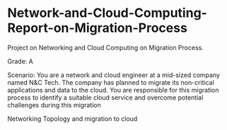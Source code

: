 # Network-and-Cloud-Computing-Report-on-Migration-Process
Project on Networking and Cloud Computing on Migration Process. 

Grade: A

Scenario: You are a network and cloud engineer at a mid-sized company named N&amp;C Tech. The company has planned to migrate its non-critical applications and data to the cloud. You are responsible for this migration process to identify a suitable cloud service and overcome potential challenges during this migration

Networking Topology and migration to cloud

